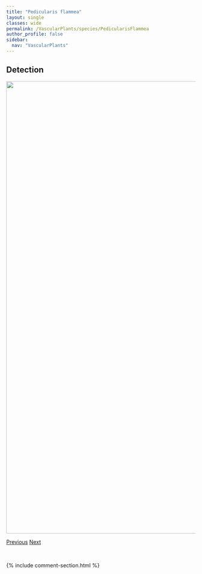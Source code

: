 ```yaml
---
title: "Pedicularis flammea"
layout: single
classes: wide
permalink: /VascularPlants/species/PedicularisFlammea
author_profile: false
sidebar:
  nav: "VascularPlants"
---
```


<h2>Detection</h2>

<a href="https://drive.google.com/uc?export=view&id=1XmfnK14f-AWD71qJlESl2WF7XF9OPrz6">
<img src="https://drive.google.com/uc?export=view&id=1XmfnK14f-AWD71qJlESl2WF7XF9OPrz6" height = "1200" width = "800">
</a>


<a href="/DevelopmentWebsite/VascularPlants/species/PedicularisCapitata" class="pagination--pager" title="Pedicularis capitata">Previous</a> <a href="/DevelopmentWebsite/VascularPlants/species/PedicularisGroenlandica" class="pagination--pager" title="Pedicularis groenlandica">Next</a>

<p>&nbsp;</p>

{% include comment-section.html %}
